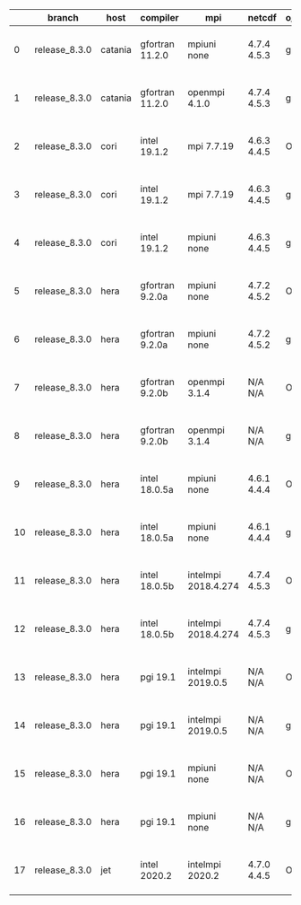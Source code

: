 |    | branch        | host    | compiler        | mpi                 | netcdf      | o_g   | os     | build   | u_pass   | u_fail   | s_pass   | s_fail   | e_pass   | e_fail   | nuopc_pass   | nuopc_fail   | artifacts_hash                                                                                                                                                    | modified                  |
|----|---------------|---------|-----------------|---------------------|-------------|-------|--------|---------|----------|----------|----------|----------|----------|----------|--------------|--------------|-------------------------------------------------------------------------------------------------------------------------------------------------------------------|---------------------------|
|  0 | release_8.3.0 | catania | gfortran 11.2.0 | mpiuni none         | 4.7.4 4.5.3 | g     | Darwin | pass    | 12142    | 0        | 8        | 0        | 43       | 0        | 0            | 50           | [artifacts](https://github.com/esmf-org/esmf-test-artifacts/tree/601839ab7492d8b987db57b291c0c084b4ae2ea5/release_8.3.0/catania/gfortran/11.2.0/g/mpiuni/none)    | 2022-06-01 12:43:04 -0600 |
|  1 | release_8.3.0 | catania | gfortran 11.2.0 | openmpi 4.1.0       | 4.7.4 4.5.3 | g     | Darwin | pass    | 13656    | 9        | 49       | 0        | 80       | 0        | 45           | 5            | [artifacts](https://github.com/esmf-org/esmf-test-artifacts/tree/795023c2165f591cabcfd179609e1cbc3e7b1bce/release_8.3.0/catania/gfortran/11.2.0/g/openmpi/4.1.0)  | 2022-06-01 11:24:30 -0600 |
|  2 | release_8.3.0 | cori    | intel 19.1.2    | mpi 7.7.19          | 4.6.3 4.4.5 | O     | Unicos | pass    | 13665    | 0        | 49       | 0        | 80       | 0        | 50           | 0            | [artifacts](https://github.com/esmf-org/esmf-test-artifacts/tree/1fb569e6d8a1cc37fae5b7343e45d94069581721/release_8.3.0/cori/intel/19.1.2/O/mpi/7.7.19)           | 2022-06-01 07:34:36 -0700 |
|  3 | release_8.3.0 | cori    | intel 19.1.2    | mpi 7.7.19          | 4.6.3 4.4.5 | g     | Unicos | pass    | 13665    | 0        | 49       | 0        | 80       | 0        | 50           | 0            | [artifacts](https://github.com/esmf-org/esmf-test-artifacts/tree/a7d476288f1dc4356b2501c5b9ba9938d6634801/release_8.3.0/cori/intel/19.1.2/g/mpi/7.7.19)           | 2022-06-01 07:40:20 -0700 |
|  4 | release_8.3.0 | cori    | intel 19.1.2    | mpiuni none         | 4.6.3 4.4.5 | g     | Unicos | pass    | 12142    | 0        | 8        | 0        | 43       | 0        | 0            | 50           | [artifacts](https://github.com/esmf-org/esmf-test-artifacts/tree/06f4e74cfdef75612f01efcea2a69bd04cc920fb/release_8.3.0/cori/intel/19.1.2/g/mpiuni/none)          | 2022-06-01 07:05:40 -0700 |
|  5 | release_8.3.0 | hera    | gfortran 9.2.0a | mpiuni none         | 4.7.2 4.5.2 | O     | Linux  | pass    | 12142    | 0        | 8        | 0        | 43       | 0        | 0            | 50           | [artifacts](https://github.com/esmf-org/esmf-test-artifacts/tree/db9f422611ef6482e5141d61926a58b0538e072a/release_8.3.0/hera/gfortran/9.2.0a/O/mpiuni/none)       | 2022-06-01 06:15:54 +0000 |
|  6 | release_8.3.0 | hera    | gfortran 9.2.0a | mpiuni none         | 4.7.2 4.5.2 | g     | Linux  | pass    | 12142    | 0        | 8        | 0        | 43       | 0        | 0            | 50           | [artifacts](https://github.com/esmf-org/esmf-test-artifacts/tree/0111eee17874583ddbe35380ea34e14f0283ab28/release_8.3.0/hera/gfortran/9.2.0a/g/mpiuni/none)       | 2022-06-01 06:45:02 +0000 |
|  7 | release_8.3.0 | hera    | gfortran 9.2.0b | openmpi 3.1.4       | N/A N/A     | O     | Linux  | pass    | 13665    | 0        | 49       | 0        | 80       | 0        | 50           | 0            | [artifacts](https://github.com/esmf-org/esmf-test-artifacts/tree/65cdc6056a29a988d31be2959de8f03f27a4a84e/release_8.3.0/hera/gfortran/9.2.0b/O/openmpi/3.1.4)     | 2022-06-01 06:40:09 +0000 |
|  8 | release_8.3.0 | hera    | gfortran 9.2.0b | openmpi 3.1.4       | N/A N/A     | g     | Linux  | pass    | 13665    | 0        | 49       | 0        | 80       | 0        | 50           | 0            | [artifacts](https://github.com/esmf-org/esmf-test-artifacts/tree/a1fab8950447dc7db5bb438d4522108d7cc4dcaf/release_8.3.0/hera/gfortran/9.2.0b/g/openmpi/3.1.4)     | 2022-06-01 06:56:49 +0000 |
|  9 | release_8.3.0 | hera    | intel 18.0.5a   | mpiuni none         | 4.6.1 4.4.4 | O     | Linux  | pass    | 12142    | 0        | 8        | 0        | 43       | 0        | 0            | 50           | [artifacts](https://github.com/esmf-org/esmf-test-artifacts/tree/8563f648bf8ff95f2d24a3cee99587a64b9daa96/release_8.3.0/hera/intel/18.0.5a/O/mpiuni/none)         | 2022-06-01 06:47:47 +0000 |
| 10 | release_8.3.0 | hera    | intel 18.0.5a   | mpiuni none         | 4.6.1 4.4.4 | g     | Linux  | pass    | 12142    | 0        | 8        | 0        | 43       | 0        | 0            | 50           | [artifacts](https://github.com/esmf-org/esmf-test-artifacts/tree/0bcdf711c4aab0eb61eda1ec2da713c0c3a220b2/release_8.3.0/hera/intel/18.0.5a/g/mpiuni/none)         | 2022-06-01 07:05:34 +0000 |
| 11 | release_8.3.0 | hera    | intel 18.0.5b   | intelmpi 2018.4.274 | 4.7.4 4.5.3 | O     | Linux  | pass    | 13665    | 0        | 49       | 0        | 80       | 0        | 50           | 0            | [artifacts](https://github.com/esmf-org/esmf-test-artifacts/tree/bdf57d1a5cc5a02765032e3144a10b1973d3802f/release_8.3.0/hera/intel/18.0.5b/O/intelmpi/2018.4.274) | 2022-06-01 07:12:11 +0000 |
| 12 | release_8.3.0 | hera    | intel 18.0.5b   | intelmpi 2018.4.274 | 4.7.4 4.5.3 | g     | Linux  | pass    | 13665    | 0        | 49       | 0        | 80       | 0        | 50           | 0            | [artifacts](https://github.com/esmf-org/esmf-test-artifacts/tree/68c8fc9136e507da7237ed428acd1f6155b495a2/release_8.3.0/hera/intel/18.0.5b/g/intelmpi/2018.4.274) | 2022-06-01 07:18:39 +0000 |
| 13 | release_8.3.0 | hera    | pgi 19.1        | intelmpi 2019.0.5   | N/A N/A     | O     | Linux  | pass    | fail     | fail     | fail     | fail     | fail     | fail     | 0            | 0            | [artifacts](https://github.com/esmf-org/esmf-test-artifacts/tree/e756e9d94a24a8d39f3594106988afee687f6d10/release_8.3.0/hera/pgi/19.1/O/intelmpi/2019.0.5)        | 2022-06-01 10:54:58 +0000 |
| 14 | release_8.3.0 | hera    | pgi 19.1        | intelmpi 2019.0.5   | N/A N/A     | g     | Linux  | pass    | fail     | fail     | fail     | fail     | fail     | fail     | 0            | 0            | [artifacts](https://github.com/esmf-org/esmf-test-artifacts/tree/d549f750e6c0ff7eced37af782defe2f441ee395/release_8.3.0/hera/pgi/19.1/g/intelmpi/2019.0.5)        | 2022-06-01 11:10:52 +0000 |
| 15 | release_8.3.0 | hera    | pgi 19.1        | mpiuni none         | N/A N/A     | O     | Linux  | pass    | 11516    | 626      | 6        | 2        | 40       | 3        | 0            | 50           | [artifacts](https://github.com/esmf-org/esmf-test-artifacts/tree/2ba6ed028874d4323bed8c868ee341a439e3cefc/release_8.3.0/hera/pgi/19.1/O/mpiuni/none)              | 2022-06-01 07:49:30 +0000 |
| 16 | release_8.3.0 | hera    | pgi 19.1        | mpiuni none         | N/A N/A     | g     | Linux  | pass    | 11516    | 626      | 4        | 4        | 40       | 3        | 0            | 50           | [artifacts](https://github.com/esmf-org/esmf-test-artifacts/tree/230529bdef889b97b683f84b2b215e7d31ad6d25/release_8.3.0/hera/pgi/19.1/g/mpiuni/none)              | 2022-06-01 08:04:46 +0000 |
| 17 | release_8.3.0 | jet     | intel 2020.2    | intelmpi 2020.2     | 4.7.0 4.4.5 | O     | Linux  | pass    | pending  | pending  | pending  | pending  | pending  | pending  | pending      | pending      | [artifacts](https://github.com/esmf-org/esmf-test-artifacts/tree/5974f19822e4371f779b5cb86a567f578bb455c7/release_8.3.0/jet/intel/2020.2/O/intelmpi/2020.2)       | 2022-06-01 04:08:57 +0000 |